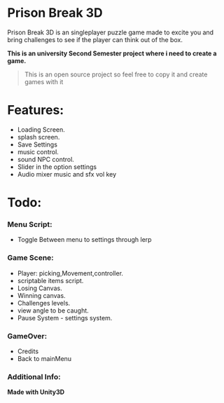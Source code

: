 
# Prison Break 3D

Prison Break 3D is an singleplayer puzzle game made to excite you and bring challenges to see if the player can think out of the box.

**This is an university Second Semester project where i need to create a game.**

>This is an open source project so feel free to copy it and create games with it

# Features:

  - Loading Screen.
  - splash screen.
  - Save Settings
  - music control.
  - sound NPC control.
  - Slider in the option settings
  - Audio mixer music and sfx vol key

# Todo:
  ### Menu Script:
  - Toggle Between menu to settings through lerp
  ### Game Scene:
  - Player: picking,Movement,controller.
  - scriptable items script.
  - Losing Canvas.
  - Winning canvas.
  - Challenges levels.
  - view angle to be caught.
  - Pause System - settings system.
  ### GameOver:
  - Credits
  - Back to mainMenu


### Additional Info:
**Made with Unity3D**

